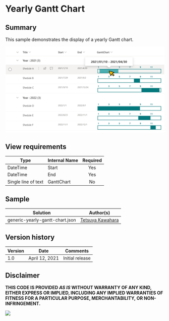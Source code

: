 # Yearly Gantt Chart

## Summary
This sample demonstrates the display of a yearly Gantt chart.

![screenshot of the sample](./assets/screenshot.png)

## View requirements

|Type               |Internal Name|Required|
|-------------------|-------------|:------:|
|DateTime           |Start        |Yes     |
|DateTime           |End          |Yes     |
|Single line of text|GanttChart   |No      |

## Sample

Solution                        |Author(s)
--------------------------------|---------------------------
generic-yearly-gantt-chart.json |[Tetsuya Kawahara](https://twitter.com/techan_k)

## Version history

Version |Date          |Comments
--------|--------------|--------------------------------
1.0     |April 12, 2021|Initial release

## Disclaimer
**THIS CODE IS PROVIDED *AS IS* WITHOUT WARRANTY OF ANY KIND, EITHER EXPRESS OR IMPLIED, INCLUDING ANY IMPLIED WARRANTIES OF FITNESS FOR A PARTICULAR PURPOSE, MERCHANTABILITY, OR NON-INFRINGEMENT.**

<img src="https://telemetry.sharepointpnp.com/sp-dev-list-formatting/column-samples/generic-yearly-gantt-chart" />